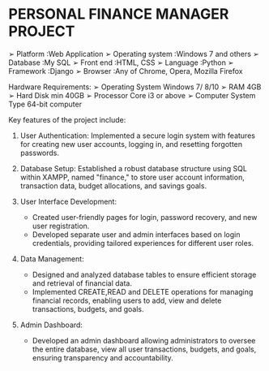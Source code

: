 # PERSONAL FINANCE MANAGER PROJECT

➢ Platform :Web Application
➢ Operating system :Windows 7 and others
➢ Database :My SQL
➢ Front end :HTML, CSS
➢ Language :Python
➢ Framework :Django
➢ Browser :Any of Chrome, Opera, Mozilla Firefox

Hardware Requirements:
➢ Operating System Windows 7/ 8/10
➢ RAM 4GB
➢ Hard Disk min 40GB
➢ Processor Core i3 or above
➢ Computer System Type 64-bit computer

Key features of the project include:

1. User Authentication: Implemented a secure login system with features for creating new user accounts, logging in, and resetting forgotten passwords.

2. Database Setup: Established a robust database structure using SQL within XAMPP, named "finance," to store user account information, transaction data, budget allocations, and savings goals.

3. User Interface Development:
   - Created user-friendly pages for login, password recovery, and new user registration.
   - Developed separate user and admin interfaces based on login credentials, providing tailored experiences for different user roles.

4. Data Management:
   - Designed and analyzed database tables to ensure efficient storage and retrieval of financial data.
   - Implemented CREATE,READ and DELETE operations for managing financial records, enabling users to add, view and delete transactions, budgets, and goals.

5. Admin Dashboard:
   - Developed an admin dashboard allowing administrators to oversee the entire database, view all user transactions, budgets, and goals, ensuring transparency and accountability.

